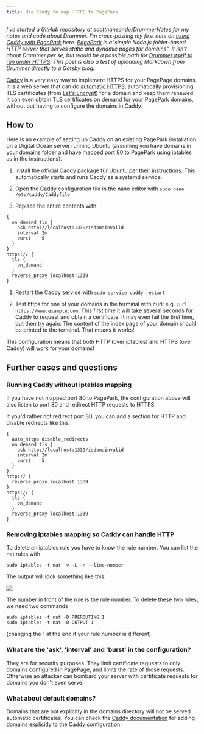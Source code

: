 ```yaml
---
title: Use Caddy to map HTTPS to PagePark
---
```


<i>I've started a GitHub repository at <a href="https://github.com/scotthansonde/DrummerNotes">scotthansonde/DrummerNotes</a> for my notes and code about Drummer. I'm cross-posting my first note on <a href="https://github.com/scotthansonde/DrummerNotes/blob/main/caddy.md">using Caddy with PagePark</a> here. <a href="https://github.com/scripting/pagePark">PagePark</a> is a"simple Node.js folder-based HTTP server that serves static and dynamic pages for domains". It isn't about Drummer per se, but would be a possible path for <a href="http://scripting.com/drummer/blog/2021/11/14/145810.html?title=pageparkUsersASimplerPathToHttps">Drummer itself to run under HTTPS</a>. This post is also a test of uploading Markdown from Drummer directly to a Gatsby blog. </i>

<a href="https://caddyserver.com/">Caddy</a> is a very easy way to implement HTTPS for your PagePage domains. It is a web server that can do <a href="https://caddyserver.com/docs/automatic-https">automatic HTTPS</a>, automatically provisioning TLS certificates (from <a href="https://letsencrypt.org/">Let's Encrypt</a>) for a domain and keep them renewed. It can even obtain TLS certificates on demand for your PagePark domains, without out having to configure the domains in Caddy.

## How to

Here is an example of setting up Caddy on an existing PagePark installation on a Digital Ocean server running Ubuntu (assuming you have domains in your domains folder and have <a href="https://github.com/scripting/pagePark#mapping-port-80-to-1339">mapped port 80 to PagePark</a> using iptables as in the instructions).

1. Install the official Caddy package für Ubuntu <a href="https://caddyserver.com/docs/install#debian-ubuntu-raspbian">per their instructions</a>. This automatically starts and runs Caddy as a systemd service.

1. Open the Caddy configuration file in the nano editor with `sudo nano /etc/caddy/Caddyfile`

1. Replace the entire contents with:

```
{
  on_demand_tls {
    ask http://localhost:1339/isdomainvalid
    interval 2m
    burst    5
  }
}
https:// {
  tls {
    on_demand
  }
  reverse_proxy localhost:1339
}
```

1. Restart the Caddy service with `sudo service caddy restart`

1. Test https for one of your domains in the terminal with curl: e.g. `curl https://www.example.com`. This first time it will take several seconds for Caddy to request and obtain a certificate. It may even fail the first time, but then try again. The content of the index page of your domain should be printed to the terminal. That means it works!

This configuration means that both HTTP (over iptables) and HTTPS (over Caddy) will work for your domains!

## Further cases and questions

### Running Caddy without iptables mapping

If you have not mapped port 80 to PagePark, the configuration above will also listen to port 80 and redirect HTTP requests to HTTPS.

If you'd rather not redirect port 80, you can add a section for HTTP and disable redirects like this:

```
{
  auto_https disable_redirects
  on_demand_tls {
    ask http://localhost:1339/isdomainvalid
    interval 2m
    burst    5
  }
}
http:// {
  reverse_proxy localhost:1339
}
https:// {
  tls {
    on_demand
  }
  reverse_proxy localhost:1339
}
```

### Removing iptables mapping so Caddy can handle HTTP

To delete an iptables rule you have to know the rule number. You can list the nat rules with

`sudo iptables -t nat -v -L -n --line-number`

The output will look something like this:

![](https://res.cloudinary.com/papascott/image/upload/v1637840426/TujSanB1nu0Bdelbge96Lr4UlGgFO7jV6D5Jc9VX.jpg)

The number in front of the rule is the rule number. To delete these two rules, we need two commands

```
sudo iptables -t nat -D PREROUTING 1
sudo iptables -t nat -D OUTPUT 1
```

(changing the 1 at the end if your rule number is different).

### What are the 'ask', 'interval' and 'burst' in the configuration?

They are for security purposes. They limit certificate requests to only domains configured in PagePage, and limits the rate of those requests. Otherwise an attacker can bombard your server with certificate requests for domains you don't even serve.

### What about default domains?

Domains that are not explicitly in the domains directory will not be served automatic certificates. You can check the <a href="https://caddyserver.com/docs/">Caddy documentation</a> for adding domains explicitly to the Caddy configuration.
